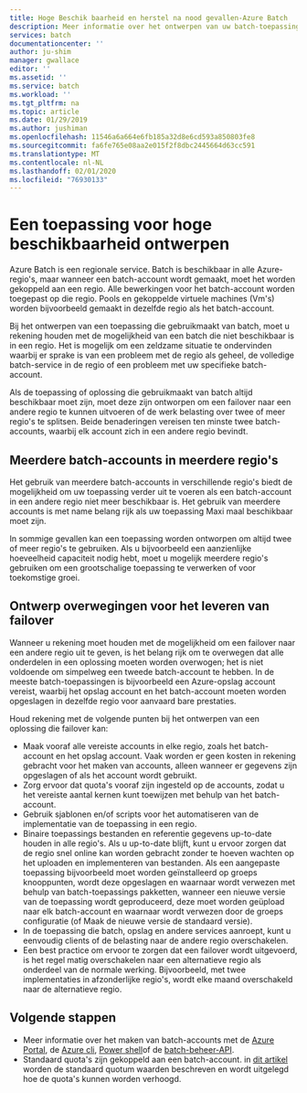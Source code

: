 ```yaml
---
title: Hoge Beschik baarheid en herstel na nood gevallen-Azure Batch
description: Meer informatie over het ontwerpen van uw batch-toepassing voor een regionale storing. Werk belastingen moeten een failover uitvoeren naar een andere regio of moeten worden gesplitst tussen twee of meer regio's.
services: batch
documentationcenter: ''
author: ju-shim
manager: gwallace
editor: ''
ms.assetid: ''
ms.service: batch
ms.workload: ''
ms.tgt_pltfrm: na
ms.topic: article
ms.date: 01/29/2019
ms.author: jushiman
ms.openlocfilehash: 11546a6a664e6fb185a32d8e6cd593a850803fe8
ms.sourcegitcommit: fa6fe765e08aa2e015f2f8dbc2445664d63cc591
ms.translationtype: MT
ms.contentlocale: nl-NL
ms.lasthandoff: 02/01/2020
ms.locfileid: "76930133"
---
```

# <a name="design-your-application-for-high-availability"></a>Een toepassing voor hoge beschikbaarheid ontwerpen

Azure Batch is een regionale service. Batch is beschikbaar in alle Azure-regio's, maar wanneer een batch-account wordt gemaakt, moet het worden gekoppeld aan een regio. Alle bewerkingen voor het batch-account worden toegepast op die regio. Pools en gekoppelde virtuele machines (Vm's) worden bijvoorbeeld gemaakt in dezelfde regio als het batch-account.

Bij het ontwerpen van een toepassing die gebruikmaakt van batch, moet u rekening houden met de mogelijkheid van een batch die niet beschikbaar is in een regio. Het is mogelijk om een zeldzame situatie te ondervinden waarbij er sprake is van een probleem met de regio als geheel, de volledige batch-service in de regio of een probleem met uw specifieke batch-account.

Als de toepassing of oplossing die gebruikmaakt van batch altijd beschikbaar moet zijn, moet deze zijn ontworpen om een failover naar een andere regio te kunnen uitvoeren of de werk belasting over twee of meer regio's te splitsen. Beide benaderingen vereisen ten minste twee batch-accounts, waarbij elk account zich in een andere regio bevindt.

## <a name="multiple-batch-accounts-in-multiple-regions"></a>Meerdere batch-accounts in meerdere regio's

Het gebruik van meerdere batch-accounts in verschillende regio's biedt de mogelijkheid om uw toepassing verder uit te voeren als een batch-account in een andere regio niet meer beschikbaar is. Het gebruik van meerdere accounts is met name belang rijk als uw toepassing Maxi maal beschikbaar moet zijn.

In sommige gevallen kan een toepassing worden ontworpen om altijd twee of meer regio's te gebruiken. Als u bijvoorbeeld een aanzienlijke hoeveelheid capaciteit nodig hebt, moet u mogelijk meerdere regio's gebruiken om een grootschalige toepassing te verwerken of voor toekomstige groei.

## <a name="design-considerations-for-providing-failover"></a>Ontwerp overwegingen voor het leveren van failover

Wanneer u rekening moet houden met de mogelijkheid om een failover naar een andere regio uit te geven, is het belang rijk om te overwegen dat alle onderdelen in een oplossing moeten worden overwogen; het is niet voldoende om simpelweg een tweede batch-account te hebben. In de meeste batch-toepassingen is bijvoorbeeld een Azure-opslag account vereist, waarbij het opslag account en het batch-account moeten worden opgeslagen in dezelfde regio voor aanvaard bare prestaties.

Houd rekening met de volgende punten bij het ontwerpen van een oplossing die failover kan:

- Maak vooraf alle vereiste accounts in elke regio, zoals het batch-account en het opslag account. Vaak worden er geen kosten in rekening gebracht voor het maken van accounts, alleen wanneer er gegevens zijn opgeslagen of als het account wordt gebruikt.
- Zorg ervoor dat quota's vooraf zijn ingesteld op de accounts, zodat u het vereiste aantal kernen kunt toewijzen met behulp van het batch-account.
- Gebruik sjablonen en/of scripts voor het automatiseren van de implementatie van de toepassing in een regio.
- Binaire toepassings bestanden en referentie gegevens up-to-date houden in alle regio's. Als u up-to-date blijft, kunt u ervoor zorgen dat de regio snel online kan worden gebracht zonder te hoeven wachten op het uploaden en implementeren van bestanden. Als een aangepaste toepassing bijvoorbeeld moet worden geïnstalleerd op groeps knooppunten, wordt deze opgeslagen en waarnaar wordt verwezen met behulp van batch-toepassings pakketten, wanneer een nieuwe versie van de toepassing wordt geproduceerd, deze moet worden geüpload naar elk batch-account en waarnaar wordt verwezen door de groeps configuratie (of Maak de nieuwe versie de standaard versie).
- In de toepassing die batch, opslag en andere services aanroept, kunt u eenvoudig clients of de belasting naar de andere regio overschakelen.
- Een best practice om ervoor te zorgen dat een failover wordt uitgevoerd, is het regel matig overschakelen naar een alternatieve regio als onderdeel van de normale werking. Bijvoorbeeld, met twee implementaties in afzonderlijke regio's, wordt elke maand overschakeld naar de alternatieve regio.

## <a name="next-steps"></a>Volgende stappen

- Meer informatie over het maken van batch-accounts met de [Azure Portal](batch-account-create-portal.md), de [Azure cli](cli-samples.md), [Power shell](batch-powershell-cmdlets-get-started.md)of de [batch-beheer-API](batch-management-dotnet.md).
- Standaard quota's zijn gekoppeld aan een batch-account. in [dit artikel](batch-quota-limit.md) worden de standaard quotum waarden beschreven en wordt uitgelegd hoe de quota's kunnen worden verhoogd.
